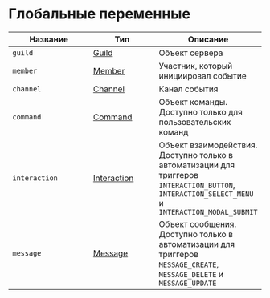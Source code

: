 # Глобальные переменные

<table><thead><tr><th width="211">Название</th><th width="156.33333333333331">Тип</th><th>Описание</th></tr></thead><tbody><tr><td><code>guild</code></td><td><a href="data-types.md#guild">Guild</a></td><td>Объект сервера</td></tr><tr><td><code>member</code></td><td><a href="data-types.md#member">Member</a></td><td>Участник, который инициировал событие</td></tr><tr><td><code>channel</code></td><td><a href="data-types.md#channel">Channel</a></td><td>Канал события</td></tr><tr><td><code>command</code></td><td><a href="data-types.md#command">Command</a></td><td>Объект команды. Доступно только для пользовательских команд</td></tr><tr><td><code>interaction</code></td><td><a href="data-types.md#interaction">Interaction</a></td><td>Объект взаимодействия. Доступно только в автоматизации для триггеров <code>INTERACTION_BUTTON</code>, <code>INTERACTION_SELECT_MENU</code> и <code>INTERACTION_MODAL_SUBMIT</code></td></tr><tr><td><code>message</code></td><td><a href="data-types.md#message">Message</a></td><td>Объект сообщения. Доступно только в автоматизации для триггеров <code>MESSAGE_CREATE</code>, <code>MESSAGE_DELETE</code> и <code>MESSAGE_UPDATE</code></td></tr></tbody></table>
